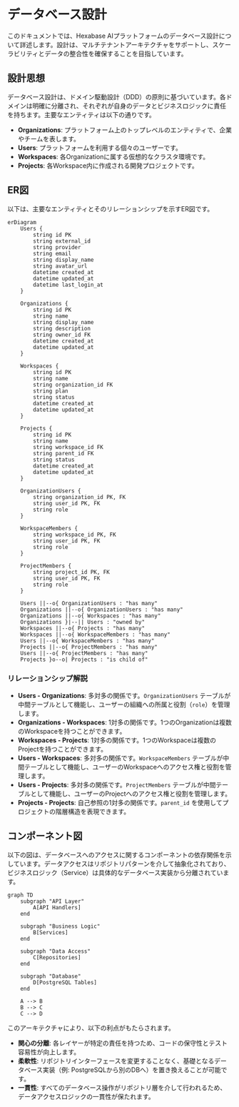 # データベース設計

このドキュメントでは、Hexabase AIプラットフォームのデータベース設計について詳述します。設計は、マルチテナントアーキテクチャをサポートし、スケーラビリティとデータの整合性を確保することを目指しています。

## 設計思想

データベース設計は、ドメイン駆動設計（DDD）の原則に基づいています。各ドメインは明確に分離され、それぞれが自身のデータとビジネスロジックに責任を持ちます。主要なエンティティは以下の通りです。

-   **Organizations**: プラットフォーム上のトップレベルのエンティティで、企業やチームを表します。
-   **Users**: プラットフォームを利用する個々のユーザーです。
-   **Workspaces**: 各Organizationに属する仮想的なクラスタ環境です。
-   **Projects**: 各Workspace内に作成される開発プロジェクトです。

## ER図

以下は、主要なエンティティとそのリレーションシップを示すER図です。

```mermaid
erDiagram
    Users {
        string id PK
        string external_id
        string provider
        string email
        string display_name
        string avatar_url
        datetime created_at
        datetime updated_at
        datetime last_login_at
    }

    Organizations {
        string id PK
        string name
        string display_name
        string description
        string owner_id FK
        datetime created_at
        datetime updated_at
    }

    Workspaces {
        string id PK
        string name
        string organization_id FK
        string plan
        string status
        datetime created_at
        datetime updated_at
    }

    Projects {
        string id PK
        string name
        string workspace_id FK
        string parent_id FK
        string status
        datetime created_at
        datetime updated_at
    }

    OrganizationUsers {
        string organization_id PK, FK
        string user_id PK, FK
        string role
    }

    WorkspaceMembers {
        string workspace_id PK, FK
        string user_id PK, FK
        string role
    }

    ProjectMembers {
        string project_id PK, FK
        string user_id PK, FK
        string role
    }

    Users ||--o{ OrganizationUsers : "has many"
    Organizations ||--o{ OrganizationUsers : "has many"
    Organizations ||--o{ Workspaces : "has many"
    Organizations }|--|| Users : "owned by"
    Workspaces ||--o{ Projects : "has many"
    Workspaces ||--o{ WorkspaceMembers : "has many"
    Users ||--o{ WorkspaceMembers : "has many"
    Projects ||--o{ ProjectMembers : "has many"
    Users ||--o{ ProjectMembers : "has many"
    Projects }o--o| Projects : "is child of"

```

### リレーションシップ解説

-   **Users - Organizations**: 多対多の関係です。`OrganizationUsers` テーブルが中間テーブルとして機能し、ユーザーの組織への所属と役割（`role`）を管理します。
-   **Organizations - Workspaces**: 1対多の関係です。1つのOrganizationは複数のWorkspaceを持つことができます。
-   **Workspaces - Projects**: 1対多の関係です。1つのWorkspaceは複数のProjectを持つことができます。
-   **Users - Workspaces**: 多対多の関係です。`WorkspaceMembers` テーブルが中間テーブルとして機能し、ユーザーのWorkspaceへのアクセス権と役割を管理します。
-   **Users - Projects**: 多対多の関係です。`ProjectMembers` テーブルが中間テーブルとして機能し、ユーザーのProjectへのアクセス権と役割を管理します。
-   **Projects - Projects**: 自己参照の1対多の関係です。`parent_id` を使用してプロジェクトの階層構造を表現できます。

## コンポーネント図

以下の図は、データベースへのアクセスに関するコンポーネントの依存関係を示しています。データアクセスはリポジトリパターンを介して抽象化されており、ビジネスロジック（Service）は具体的なデータベース実装から分離されています。

```mermaid
graph TD
    subgraph "API Layer"
        A[API Handlers]
    end

    subgraph "Business Logic"
        B[Services]
    end

    subgraph "Data Access"
        C[Repositories]
    end

    subgraph "Database"
        D[PostgreSQL Tables]
    end

    A --> B
    B --> C
    C --> D
```

このアーキテクチャにより、以下の利点がもたらされます。

-   **関心の分離**: 各レイヤーが特定の責任を持つため、コードの保守性とテスト容易性が向上します。
-   **柔軟性**: リポジトリインターフェースを変更することなく、基礎となるデータベース実装（例: PostgreSQLから別のDBへ）を置き換えることが可能です。
-   **一貫性**: すべてのデータベース操作がリポジトリ層を介して行われるため、データアクセスロジックの一貫性が保たれます。 